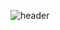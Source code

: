 ![header](https://capsule-render.vercel.app/api?type=venom&color=gradient&customColorList=2,2,4,4,8,8,24&height=200&text=Hye's%20Github!&fontSize=40&desc=STUDIO%20Frontier&fontAlign=50&capsule_render&animation=fadeIn)
